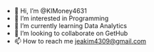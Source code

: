 - 👋 Hi, I’m @KIMoney4631
- 👀 I’m interested in Programming
- 🌱 I’m currently learning Data Analytics
- 💞️ I’m looking to collaborate on GetHub
- 📫 How to reach me jeakim4309@gmail.com

<!---
KIMoney4631/KIMoney4631 is a ✨ special ✨ repository because its `README.md` (this file) appears on your GitHub profile.
You can click the Preview link to take a look at your changes.
--->

